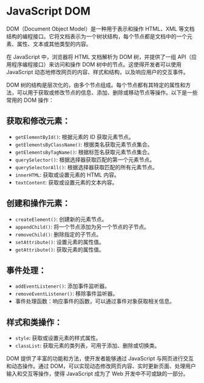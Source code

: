 # JavaScript DOM

DOM（Document Object Model）是一种用于表示和操作 HTML、XML 等文档结构的编程接口。它将文档表示为一个树状结构，每个节点都是文档中的一个元素、属性、文本或其他类型的内容。

在 JavaScript 中，浏览器将 HTML 文档解析为 DOM 树，并提供了一组 API（应用程序编程接口）来访问和操作 DOM 树中的节点。这使得开发者可以使用 JavaScript 动态地修改网页的内容、样式和结构，以及响应用户的交互事件。

DOM 树的结构是层次化的，由多个节点组成。每个节点都有其特定的属性和方法，可以用于获取或修改节点的信息、添加、删除或移动节点等操作。以下是一些常用的 DOM 操作：

## **获取和修改元素**：

- `getElementById()`: 根据元素的 ID 获取元素节点。
- `getElementsByClassName()`: 根据类名获取元素节点集合。
- `getElementsByTagName()`: 根据标签名获取元素节点集合。
- `querySelector()`: 根据选择器获取匹配的第一个元素节点。
- `querySelectorAll()`: 根据选择器获取匹配的所有元素节点。
- `innerHTML`: 获取或设置元素的 HTML 内容。
- `textContent`: 获取或设置元素的文本内容。

## **创建和操作元素**：

- `createElement()`: 创建新的元素节点。
- `appendChild()`: 将一个节点添加为另一个节点的子节点。
- `removeChild()`: 删除指定的子节点。
- `setAttribute()`: 设置元素的属性值。
- `getAttribute()`: 获取元素的属性值。

## **事件处理**：

- `addEventListener()`: 添加事件监听器。
- `removeEventListener()`: 移除事件监听器。
- 事件处理函数：响应事件的函数，可以通过事件对象获取相关信息。

## **样式和类操作**：

- `style`: 获取或设置元素的样式属性。
- `classList`: 获取元素的类列表，可用于添加、删除或切换类。

DOM 提供了丰富的功能和方法，使开发者能够通过 JavaScript 与网页进行交互和动态操作。通过 DOM，可以实现动态修改网页内容、实时更新页面、处理用户输入和交互等操作，使得 JavaScript 成为了 Web 开发中不可或缺的一部分。
